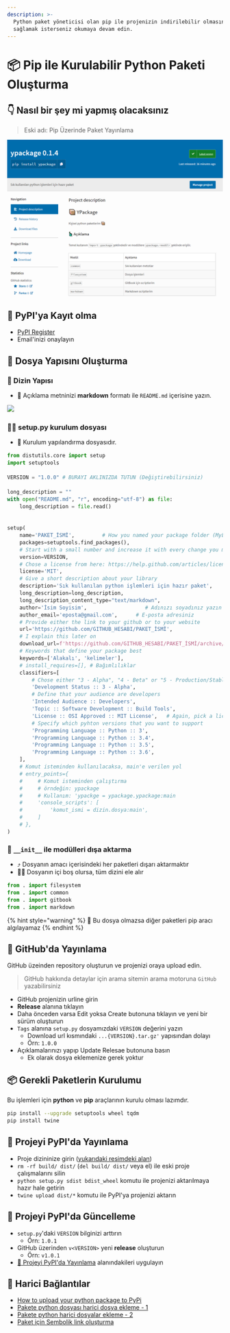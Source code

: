 ```yaml
---
description: >-
  Python paket yöneticisi olan pip ile projenizin indirilebilir olmasını
  sağlamak isterseniz okumaya devam edin.
---
```


# 📦 Pip ile Kurulabilir Python Paketi Oluşturma

## 👇 Nasıl bir şey mi yapmış olacaksınız

> Eski adı: Pip Üzerinde Paket Yayınlama

![](../.gitbook/assets/image%20%286%29.png)

## 🧾 PyPI'ya Kayıt olma

* [PyPI Register](https://pypi.org/account/register/)
* Email'inizi onaylayın

## 👷‍ Dosya Yapısını Oluşturma

### 📂 Dizin Yapısı

* 🔸 Açıklama metninizi **markdown** formatı ile `README.md` içerisine yazın.

![](../.gitbook/assets/image%20%289%29.png)

### 👨‍🔧 setup.py kurulum dosyası

* 🔨 Kurulum yapılandırma dosyasıdır.

```python
from distutils.core import setup
import setuptools

VERSION = "1.0.0" # BURAYI AKLINIZDA TUTUN (Değiştirebilirsiniz)

long_description = ""
with open("README.md", "r", encoding="utf-8") as file:
    long_description = file.read()


setup(
    name='PAKET_İSMİ',         # How you named your package folder (MyLib)
    packages=setuptools.find_packages(),
    # Start with a small number and increase it with every change you make
    version=VERSION,
    # Chose a license from here: https://help.github.com/articles/licensing-a-repository
    license='MIT',
    # Give a short description about your library
    description='Sık kullanılan python işlemleri için hazır paket',
    long_description=long_description,
    long_description_content_type="text/markdown",
    author='İsim Soyisim',                   # Adınızı soyadınız yazın
    author_email='eposta@gmail.com',      # E-posta adresiniz
    # Provide either the link to your github or to your website
    url='https://github.com/GITHUB_HESABI/PAKET_İSMİ',
    # I explain this later on
    download_url=f'https://github.com/GITHUB_HESABI/PAKET_İSMİ/archive/{VERSION}.tar.gz',
    # Keywords that define your package best
    keywords=['Alakalı', 'kelimeler'],
    # install_requires=[], # Bağımlılıklar
    classifiers=[
        # Chose either "3 - Alpha", "4 - Beta" or "5 - Production/Stable" as the current state of your package
        'Development Status :: 3 - Alpha',
        # Define that your audience are developers
        'Intended Audience :: Developers',
        'Topic :: Software Development :: Build Tools',
        'License :: OSI Approved :: MIT License',   # Again, pick a license
        # Specify which pyhton versions that you want to support
        'Programming Language :: Python :: 3',
        'Programming Language :: Python :: 3.4',
        'Programming Language :: Python :: 3.5',
        'Programming Language :: Python :: 3.6',
    ],
    # Komut isteminden kullanılacaksa, main'e verilen yol
    # entry_points={
    #     # Komut isteminden çalıştırma
    #     # örndeğin: ypackage
    #     # Kullanım: 'ypackge = ypackage.ypackage:main
    #     'console_scripts': [
    #         'komut_ismi = dizin.dosya:main',
    #     ]
    # },
)
```

### 🏹 `__init__` ile modülleri dışa aktarma

* ⤴️ Dosyanın amacı içerisindeki her paketleri dışarı aktarmaktır
* 💁‍♂️ Dosyanın içi boş olursa, tüm dizini ele alır

```python
from . import filesystem
from . import common
from . import gitbook
from . import markdown
```

{% hint style="warning" %}
📢 Bu dosya olmazsa diğer paketleri pip aracı algılayamaz
{% endhint %}

## 📡 GitHub'da Yayınlama

GitHub üzeinden repository oluşturun ve projenizi oraya upload edin.

> GitHub hakkında detaylar için arama sitemin arama motoruna `GitHub` yazabilirsiniz

* GitHub projenizin urline girin
* **Release** alanına tıklayın
* Daha önceden varsa Edit yoksa Create butonuna tıklayın ve yeni bir sürüm oluşturun
* `Tags` alanına `setup.py` dosyamızdaki `VERSION` değerini yazın
  * Download url kısmındaki `...{VERSION}.tar.gz'` yapısından dolayı
  * Örn: `1.0.0`
* Açıklamalarınızı yapıp Update Relesae butonuna basın
  * Ek olarak dosya eklemenize gerek yoktur

## 📦 Gerekli Paketlerin Kurulumu

Bu işlemleri için **python** ve **pip** araçlarının kurulu olması lazımdır.

```bash
pip install --upgrade setuptools wheel tqdm
pip install twine
```

## 📡 Projeyi PyPI'da Yayınlama

* Proje dizininize girin \([yukarıdaki resimdeki alan](pip-ile-kurulabilir-python-paketi-olusturma.md#dosya-yapisini-olusturma)\)
* `rm -rf build/ dist/` \(`del build/ dist/` veya el\) ile eski proje çalışmalarını silin
* `python setup.py sdist bdist_wheel` komutu ile projenizi aktarılmaya hazır hale getirin
* `twine upload dist/*` komutu ile PyPI'ya projenizi aktarın

## 🌌 Projeyi PyPI'da Güncelleme

* `setup.py`'daki `VERSION` bilginizi arttırın
  * Örn: `1.0.1`
* GitHub üzerinden `v<VERSION>` yeni **release** oluşturun
  * Örn: `v1.0.1`
* [📡 Projeyi PyPI'da Yayınlama](pip-ile-kurulabilir-python-paketi-olusturma.md#projeyi-pypida-yayinlama) alanındakileri uygulayın

## 🔗 Harici Bağlantılar

* [How to upload your python package to PyPi](https://medium.com/@joel.barmettler/how-to-upload-your-python-package-to-pypi-65edc5fe9c56)
* [Pakete python dosyası harici dosya ekleme - 1](https://stackoverflow.com/a/10924965)
* [Pakete python harici dosyalar ekleme - 2](https://stackoverflow.com/a/11848281)
* [Paket için Sembolik link oluşturma](https://www.reddit.com/r/learnpython/comments/8pvne4/create_symlink_on_pip_install/)

